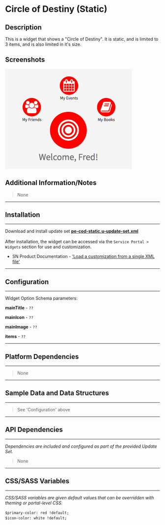 # Circle of Destiny (Static)

## Description

This is a widget that shows a "Circle of Destiny". It is static, and is limited to 3 items, and is also limited in it's size.

## Screenshots
![](../images/pe-cod-static.png)

## Additional Information/Notes
> None
---
## Installation
---
Download and install update set **[pe-cod-static.u-update-set.xml](https://github.com/platform-experience/serviceportal-widget-library/blob/master/pe-cod-static/pe-cod-static.u-update-set.xml)** <br/><br/>
After installation, the widget can be accessed via the `Service Portal > Widgets` section for use and customization.<br/>
* SN Product Documentation - ['Load a customization from a single XML file'](https://docs.servicenow.com/bundle/jakarta-application-development/page/build/system-update-sets/task/t_SaveAnUpdateSetAsAnXMLFile.html)

---
## Configuration
---
Widget Option Schema parameters:

**mainTitle** - `??`

**mainIcon** - `??`

**mainImage** - `??`

**items** - `??`

---
## Platform Dependencies
---
> None
---
## Sample Data and Data Structures
---
> See 'Configuration' above

---
## API Dependencies
---
<i>Dependencies are included and configured as part of the provided Update Set.</i>
> None
---
## CSS/SASS Variables
---
_CSS/SASS variables are given default values that can be overridden with theming or portal-level CSS._

`$primary-color: red !default;`<br/>
`$icon-color: white !default;`<br/>